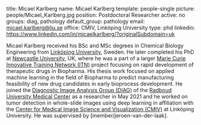 title: Micael Karlberg
name: Micael Karlberg
template: people-single
picture: people/Micael_Karlberg.jpg
position: Postdoctoral Researcher
active: no
groups: diag, pathology
default_group: pathology
email: micael.karlberg@liu.se
office: CMIV, Linköping University
type: phd
linkedin: https://www.linkedin.com/in/micaelkarlberg/?originalSubdomain=uk

Micael Karlberg received his BSc and MSc degrees in Chemical Biology Engineering from [Linköping University](https://liu.se/en), Sweden. He later completed his PhD at [Newcastle University](https://www.ncl.ac.uk/), UK, where he was a part of a larger [Marie Curie Innovative Training Network (ITN)](https://ec.europa.eu/research/mariecurieactions/) project focusing on rapid development of therapeutic drugs in Biopharma. His thesis work focused on applied machine learning in the field of Biopharma to predict manufacturing feasibility of new drug candidates in early bioprocess development. He joined the [Diagnostic Image Analysis Group (DIAG)](https://www.diagnijmegen.nl/) of the [Radboud University Medical Center](https://www.radboudumc.nl/patientenzorg) as a researcher in May 2021 and he worked on tumor detection in whole-slide images using deep learning in affiliation with the [Center for Medical Image Science and Visualization (CMIV)](https://liu.se/en/organisation/liu/cmiv) at Linköping University. He was supervised by [member/jeroen-van-der-laak].
